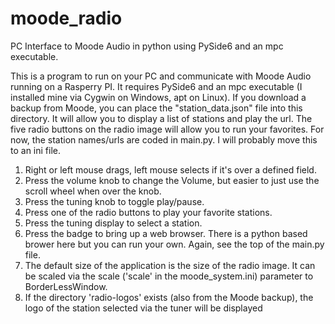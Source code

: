# moode_radio
PC Interface to Moode Audio in python using PySide6 and an mpc executable.

This is a program to run on your PC and communicate with Moode Audio running on a Rasperry PI.
It requires PySide6 and an mpc executable (I installed mine via Cygwin on Windows, apt on Linux).
If you download a backup from Moode, you can place the "station_data.json" file into this
directory.  It will allow you to display a list of stations and play the url.  The
five radio buttons on the radio image will allow you to run your favorites.  For now, 
the station names/urls are coded in main.py.  I will probably move this to an ini file.

1. Right or left mouse drags, left mouse selects if it's over a defined field.
2. Press the volume knob to change the Volume, but easier to just use the scroll wheel
   when over the knob.
3. Press the tuning knob to toggle play/pause.
4. Press one of the radio buttons to play your favorite stations.
5. Press the tuning display to select a station.
6. Press the badge to bring up a web browser.  There is a python based brower here
   but you can run your own.  Again, see the top of the main.py file.
7. The default size of the application is the size of the radio image. It
   can be scaled via the scale ('scale' in the moode_system.ini) parameter
   to BorderLessWindow.
8. If the directory 'radio-logos' exists (also from the Moode backup), the logo of
   the station selected via the tuner will be displayed
   